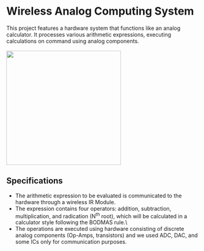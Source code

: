 # Wireless Analog Computing System
This project features a hardware system that functions like an analog calculator. It processes various arithmetic expressions, executing calculations on command using analog components.\
 \
<img src="https://github.com/KeshavBaldeva/Analog-Calculator/assets/152970391/5ad662b9-db38-4fad-b2ef-cd59aa21ef24" width="300">

## Specifications
- The arithmetic expression to be evaluated is communicated to the hardware through a wireless IR Module.                                                                       
- The expression contains four operators: addition, subtraction, multiplication, and radication (N<sup>th</sup> root), which will be calculated in a calculator style following the BODMAS rule.\
- The operations are executed using hardware consisting of discrete analog components (Op-Amps, transistors) and we used ADC, DAC, and some ICs only for communication purposes.
